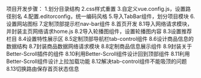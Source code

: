 项目开发步骤：
    1.划分目录结构
    2.css样式重置
    3.自定义vue.config.js，设置路径别名
    4.配置.editorconfig，统一编码风格
    5.导入TabBar组件，划分项目模块
    6.设置网站图标
    7.定制顶部提示栏nav-bar组件
    8.首页开发
        8.1导入网络请求模块，并封装主页网络请求home.js
        8.2导入轮播图组件，设置轮播图内容
        8.3设置推荐栏目
        8.4设置特性展示区
        8.5定制顶部导航栏tab-control组件
        8.6设计商品信息的数据结构
        8.7封装商品数据网络请求模块
        8.8定制商品信息展示组件
        8.9封装关于Better-Scroll插件的组件
        8.10利用Better-Scroll组件设计回到顶部组件
        8.11利用Better-Scroll组件设计上拉加载功能
        8.12解决tab-control组件不能吸顶的问题
        8.13切换路由保存首页状态信息